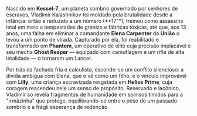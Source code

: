 Nascido em **Kessel-7**, um planeta sombrio governado por senhores de escravos, Vladimir Kalashnikov foi moldado pela brutalidade desde a infância: órfão e reduzido a um número (**17"*), treinou como assassino letal em meio a tempestades de granizo e fábricas tóxicas, até que, aos 13 anos, uma falha em eliminar a comandante **Elena Carpenter** da **União** o levou a um ponto de virada. Capturado por ela, foi reabilitado e transformado em **Phantom**, um operativo de elite cuja precisão implacável e seu mecha **Ghost Reaper** — equipado com camuflagem e um rifle de alta letalidade — o tornaram um Lancer. 

Por trás da fachada fria e calculista, esconde-se um conflito silencioso: a dívida ambígua com Elena, que o vê como um filho, e o vínculo improvável com **Lilly**, uma criança escravizada resgatada em **Helios Prime**, cuja coragem reacendeu nele um senso de propósito. Reservado e lacônico, Vladimir só revela fragmentos de humanidade em sorrisos tímidos para a "irmãzinha" que protege, equilibrando-se entre o peso de um passado sombrio e a frágil esperança de redenção.

